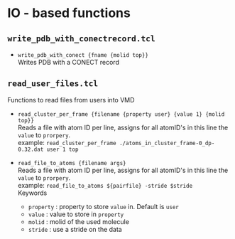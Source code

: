 # IO - based functions

## `write_pdb_with_conectrecord.tcl`
* `write_pdb_with_conect {fname {molid top}}` <br>
    Writes PDB with a CONECT record
    
## `read_user_files.tcl`
Functions to read files from users into VMD
* `read_cluster_per_frame {filename {property user} {value 1} {molid top}}` <br>
  Reads a file with atom ID per line, assigns for all atomID's in this line the `value` to `prorpery`. <br>
  example: `read_cluster_per_frame ./atoms_in_cluster_frame-0_dp-0.32.dat user 1 top`
  
 * `read_file_to_atoms {filename args}` <br>
  Reads a file with atom ID per line, assigns for all atomID's in this line the `value` to `prorpery`. <br>
  example: `read_file_to_atoms ${pairfile} -stride $stride` <br>
  Keywords
    * `property` : property to store `value` in. Default is `user`
    * `value` : value to store in `property`
    * `molid` : molid of the used molecule
    * `stride` : use a stride on the data
       
  